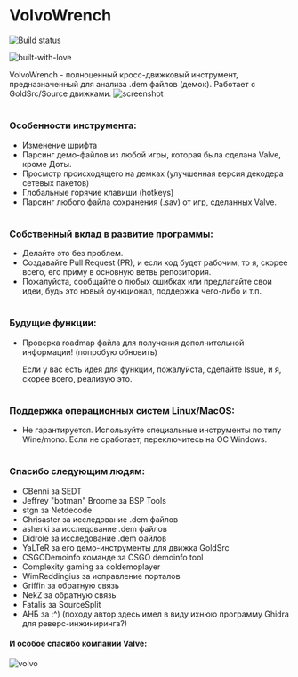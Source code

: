 # VolvoWrench
[![Build status](https://ci.appveyor.com/api/projects/status/ssholwum3ssioesd?svg=true)](https://ci.appveyor.com/project/Traderain/volvowrench)

![built-with-love](https://forthebadge.com/images/badges/built-with-love.svg)

VolvoWrench - полноценный кросс-движковый инструмент, предназначенный для анализа .dem файлов (демок). Работает с GoldSrc/Source движками.
![screenshot](https://i.imgur.com/hfzwuRL.png)

#
### Особенности инструмента:
  * Изменение шрифта
  * Парсинг демо-файлов из любой игры, которая была сделана Valve, кроме Доты.
  * Просмотр происходящего на демках (улучшенная версия декодера сетевых пакетов)
  * Глобальные горячие клавиши (hotkeys)
  * Парсинг любого файла сохранения (.sav) от игр, сделанных Valve.

#
### Собственный вклад в развитие программы:
  * Делайте это без проблем.
  * Создавайте Pull Request (PR), и если код будет рабочим, то я, скорее всего, его приму в основную ветвь репозитория.
  * Пожалуйста, сообщайте о любых ошибках или предлагайте свои идеи, будь это новый функционал, поддержка чего-либо и т.п.

#
### Будущие функции:
  * Проверка roadmap файла для получения дополнительной информации! (попробую обновить)

    Если у вас есть идея для функции, пожалуйста, сделайте Issue, и я, скорее всего, реализую это.

#
### Поддержка операционных систем Linux/MacOS:
  * Не гарантируется. Используйте специальные инструменты по типу Wine/mono. Если не сработает, переключитесь на ОС Windows.

#
### Спасибо следующим людям:
  * CBenni за SEDT
  * Jeffrey "botman" Broome за BSP Tools
  * stgn за Netdecode
  * Chrisaster за исследование .dem файлов
  * asherki за исследование .dem файлов
  * Didrole за исследование .dem файлов
  * YaLTeR за его демо-инструменты для движка GoldSrc
  * CSGODemoinfo команде за CSGO demoinfo tool
  * Complexity gaming за coldemoplayer
  * WimReddingius за исправление порталов
  * Griffin за обратную связь
  * NekZ за обратную связь
  * Fatalis за SourceSplit
  * АНБ за :^) (походу автор здесь имел в виду ихнюю программу Ghidra для реверс-инжиниринга?)

#### И особое спасибо компании Valve:
![volvo](https://i.imgur.com/GRSBOdl.jpg)
